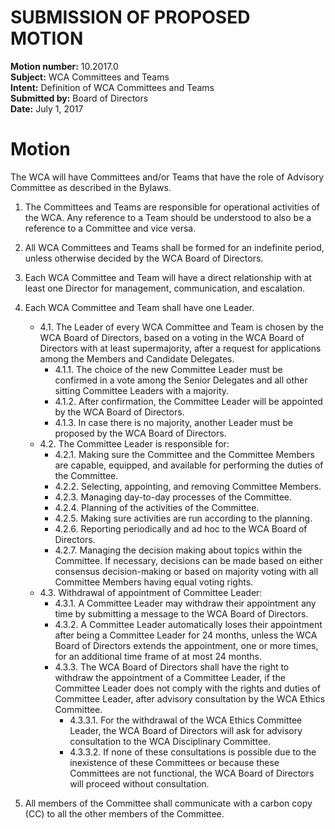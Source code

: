 # SUBMISSION OF PROPOSED MOTION

**Motion number:** 10.2017.0  
**Subject:** WCA Committees and Teams  
**Intent:** Definition of WCA Committees and Teams  
**Submitted by:** Board of Directors  
**Date:** July 1, 2017  

# Motion

The WCA will have Committees and/or Teams that have the role of Advisory Committee as described in the Bylaws.

1. The Committees and Teams are responsible for operational activities of the WCA. Any reference to a Team should be understood to also be a reference to a Committee and vice versa.

2. All WCA Committees and Teams shall be formed for an indefinite period, unless otherwise decided by the WCA Board of Directors.

3. Each WCA Committee and Team will have a direct relationship with at least one Director for management, communication, and escalation.

4. Each WCA Committee and Team shall have one Leader.
   - 4.1. The Leader of every WCA Committee and Team is chosen by the WCA Board of Directors, based on a voting in the WCA Board of Directors with at least supermajority, after a request for applications among the Members and Candidate Delegates.
      - 4.1.1. The choice of the new Committee Leader must be confirmed in a vote among the Senior Delegates and all other sitting Committee Leaders with a majority.
      - 4.1.2. After confirmation, the Committee Leader will be appointed by the WCA Board of Directors.
      - 4.1.3. In case there is no majority, another Leader must be proposed by the WCA Board of Directors.
   - 4.2. The Committee Leader is responsible for:
      - 4.2.1. Making sure the Committee and the Committee Members are capable, equipped, and available for performing the duties of the Committee.
      - 4.2.2. Selecting, appointing, and removing Committee Members.
      - 4.2.3. Managing day-to-day processes of the Committee.
      - 4.2.4. Planning of the activities of the Committee.
      - 4.2.5. Making sure activities are run according to the planning.
      - 4.2.6. Reporting periodically and ad hoc to the WCA Board of Directors.
      - 4.2.7. Managing the decision making about topics within the Committee. If necessary, decisions can be made based on either consensus decision-making or based on majority voting with all Committee Members having equal voting rights.
   - 4.3. Withdrawal of appointment of Committee Leader:
      - 4.3.1. A Committee Leader may withdraw their appointment any time by submitting a message to the WCA Board of Directors.
      - 4.3.2. A Committee Leader automatically loses their appointment after being a Committee Leader for 24 months, unless the WCA Board of Directors extends the appointment, one or more times, for an additional time frame of at most 24 months.
      - 4.3.3. The WCA Board of Directors shall have the right to withdraw the appointment of a Committee Leader, if the Committee Leader does not comply with the rights and duties of Committee Leader, after advisory consultation by the WCA Ethics Committee.
         - 4.3.3.1. For the withdrawal of the WCA Ethics Committee Leader, the WCA Board of Directors will ask for advisory consultation to the WCA Disciplinary Committee.
         - 4.3.3.2. If none of these consultations is possible due to the inexistence of these Committees or because these Committees are not functional, the WCA Board of Directors will proceed without consultation.

5. All members of the Committee shall communicate with a carbon copy (CC) to all the other members of the Committee.
